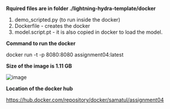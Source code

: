 **Rquired files are in folder ./lightning-hydra-template/docker**
1. demo_scripted.py (to run inside the docker)
2. Dockerfile - creates the docker
3. model.script.pt - it is also copied in docker to load the model.

**Command to run the docker**

docker run -t -p 8080:8080 assignment04:latest

**Size of the image is 1.11 GB**

![image](https://user-images.githubusercontent.com/13270810/194217945-02fca16e-677e-4bd1-8a23-e160fa6a62b6.png)

**Location of the docker hub**

https://hub.docker.com/repository/docker/samatul/assignment04
